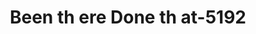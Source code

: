 ---
f_zip-code: 37379
f_state-code: TN
title: Been th ere Done th at-5192
f_phone: 423-332-6100
f_city-only: Soddy Daisy
f_address: 8790 Dayton Pike Soddy Daisy
f_location-unique-id: '5192'
slug: been-th-ere-done-th-at-5192
updated-on: '2024-05-30T13:46:58.046Z'
created-on: '2024-05-30T13:36:59.803Z'
published-on: '2024-05-30T13:54:32.469Z'
f_city-state: cms/city/soddy-daisy-tn.md
f_company: cms/company/been-th-ere-done-th-at.md
f_state: cms/state/tennessee.md
layout: '[payday-loan].html'
tags: payday-loan
---